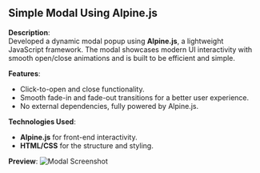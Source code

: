 ## **Simple Modal Using Alpine.js**

**Description**:  
Developed a dynamic modal popup using **Alpine.js**, a lightweight JavaScript framework. The modal showcases modern UI interactivity with smooth open/close animations and is built to be efficient and simple.

**Features**:
- Click-to-open and close functionality.
- Smooth fade-in and fade-out transitions for a better user experience.
- No external dependencies, fully powered by Alpine.js.

**Technologies Used**:
- **Alpine.js** for front-end interactivity.
- **HTML/CSS** for the structure and styling.
  
**Preview**:
![Modal Screenshot](https://github.com/Bilalben23/modal_using_Alpine.js/assets/129977156/cc41a88d-e517-477b-8049-0d011f73cd82)
